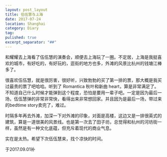 ```yaml
---
layout: post_layout
title: 伍伍慧与上海
date: 2017-07-24
location: Shanghai
category: Diary
tag: 
pulished: true
excerpt_separator: "##"
---
```


和耀耀去上海看了伍伍慧的演奏会，顺便去上海玩了一圈。不定居，上海是我挺喜欢的城市，有好吃的，有好玩的，逛街的地方也多，外滩的风景比杭州的钱塘江棒多了。

很喜欢伍伍慧，就是很厉害，很好听，兴致勃勃的买了第一排的票，那大概是我买过最贵的票了吧哈哈。听到了 Romantica 秋叶和新曲 heart，算是非常满足了。不知道自己什么时候才能弹到这个程度，恐怕是要用一辈子吧。一定是因为最后一场，伍伍慧弹的非常非常快，看得出来非常想回家。并且因为是最后一场，带过来的bedtime story卖完了，难过。

时隔多年再去外滩，加深一下对外滩的印象，对面是高楼，这边又是一排很英式的建筑，算是一道很美的风景线。也是第一次去了田子坊，总觉得和杭州的河坊街一样，虽然是有一种文化底蕴，但充斥着现代的商业气息。

实在是太热。希望下次伍伍慧来，找个凉快的时间。

于2017.09.01补
